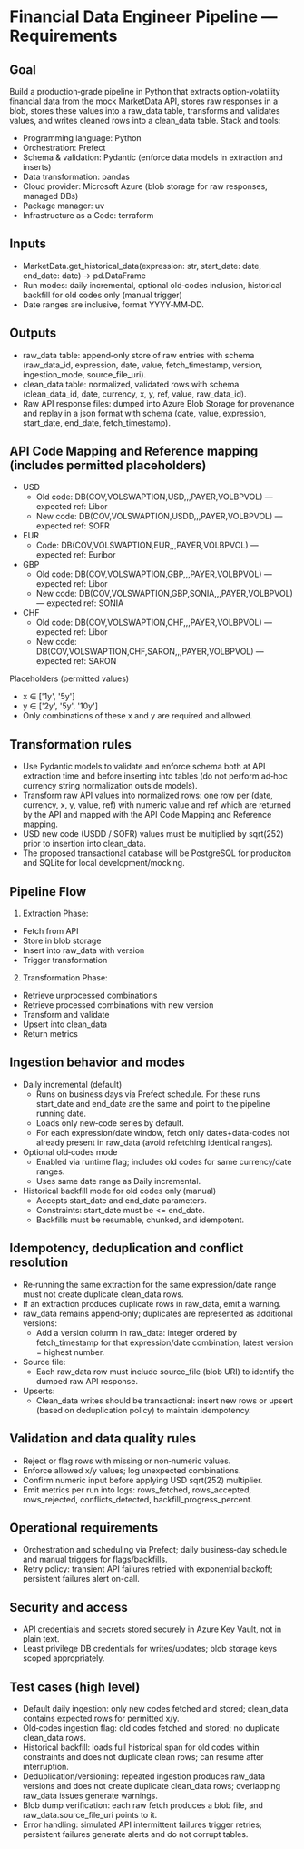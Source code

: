 # Financial Data Engineer Pipeline — Requirements

## Goal
Build a production‑grade pipeline in Python that extracts option‑volatility financial data from the mock MarketData API, stores raw responses in a blob, stores these values into a raw_data table, transforms and validates values, and writes cleaned rows into a clean_data table. Stack and tools:
- Programming language: Python
- Orchestration: Prefect
- Schema & validation: Pydantic (enforce data models in extraction and inserts)
- Data transformation: pandas
- Cloud provider: Microsoft Azure (blob storage for raw responses, managed DBs)
- Package manager: uv
- Infrastructure as a Code: terraform

## Inputs
- MarketData.get_historical_data(expression: str, start_date: date, end_date: date) -> pd.DataFrame
- Run modes: daily incremental, optional old‑codes inclusion, historical backfill for old codes only (manual trigger)
- Date ranges are inclusive, format YYYY‑MM‑DD.

## Outputs
- raw_data table: append‑only store of raw entries with schema (raw_data_id, expression, date, value, fetch_timestamp, version, ingestion_mode, source_file_uri).
- clean_data table: normalized, validated rows with schema (clean_data_id, date, currency, x, y, ref, value, raw_data_id).
- Raw API response files: dumped into Azure Blob Storage for provenance and replay in a json format with schema (date, value, expression, start_date, end_date, fetch_timestamp).

## API Code Mapping and Reference mapping (includes permitted placeholders)
- USD
  - Old code: DB(COV,VOLSWAPTION,USD,<y>,<x>,PAYER,VOLBPVOL) — expected ref: Libor
  - New code: DB(COV,VOLSWAPTION,USDD,<y>,<x>,PAYER,VOLBPVOL) — expected ref: SOFR
- EUR
  - Code: DB(COV,VOLSWAPTION,EUR,<y>,<x>,PAYER,VOLBPVOL) — expected ref: Euribor
- GBP
  - Old code: DB(COV,VOLSWAPTION,GBP,<y>,<x>,PAYER,VOLBPVOL) — expected ref: Libor
  - New code: DB(COV,VOLSWAPTION,GBP,SONIA,<y>,<x>,PAYER,VOLBPVOL) — expected ref: SONIA
- CHF
  - Old code: DB(COV,VOLSWAPTION,CHF,<y>,<x>,PAYER,VOLBPVOL) — expected ref: Libor
  - New code: DB(COV,VOLSWAPTION,CHF,SARON,<y>,<x>,PAYER,VOLBPVOL) — expected ref: SARON

Placeholders (permitted values)
- x ∈ ['1y', '5y']
- y ∈ ['2y', '5y', '10y']
- Only combinations of these x and y are required and allowed.

## Transformation rules
- Use Pydantic models to validate and enforce schema both at API extraction time and before inserting into tables (do not perform ad‑hoc currency string normalization outside models).
- Transform raw API values into normalized rows: one row per (date, currency, x, y, value, ref) with numeric value and ref which are returned by the API and mapped with the API Code Mapping and Reference mapping.
- USD new code (USDD / SOFR) values must be multiplied by sqrt(252) prior to insertion into clean_data.
- The proposed transactional database will be PostgreSQL for produciton and SQLite for local development/mocking.

## Pipeline Flow
1. Extraction Phase:
  - Fetch from API
  - Store in blob storage  
  - Insert into raw_data with version
  - Trigger transformation

2. Transformation Phase:
  - Retrieve unprocessed combinations
  - Retrieve processed combinations with new version
  - Transform and validate
  - Upsert into clean_data
  - Return metrics

## Ingestion behavior and modes
- Daily incremental (default)
  - Runs on business days via Prefect schedule. For these runs start_date and end_date are the same and point to the pipeline running date.
  - Loads only new‑code series by default.
  - For each expression/date window, fetch only dates+data-codes not already present in raw_data (avoid refetching identical ranges).
- Optional old‑codes mode
  - Enabled via runtime flag; includes old codes for same currency/date ranges.
  - Uses same date range as Daily incremental.
- Historical backfill mode for old codes only (manual)
  - Accepts start_date and end_date parameters.
  - Constraints: start_date must be <= end_date.
  - Backfills must be resumable, chunked, and idempotent.

## Idempotency, deduplication and conflict resolution
- Re‑running the same extraction for the same expression/date range must not create duplicate clean_data rows.
- If an extraction produces duplicate rows in raw_data, emit a warning.
- raw_data remains append‑only; duplicates are represented as additional versions:
  - Add a version column in raw_data: integer ordered by fetch_timestamp for that expression/date combination; latest version = highest number.
- Source file:
  - Each raw_data row must include source_file (blob URI) to identify the dumped raw API response.
- Upserts:
  - Clean_data writes should be transactional: insert new rows or upsert (based on deduplication policy) to maintain idempotency.

## Validation and data quality rules
- Reject or flag rows with missing or non‑numeric values.
- Enforce allowed x/y values; log unexpected combinations.
- Confirm numeric input before applying USD sqrt(252) multiplier.
- Emit metrics per run into logs: rows_fetched, rows_accepted, rows_rejected, conflicts_detected, backfill_progress_percent.

## Operational requirements
- Orchestration and scheduling via Prefect; daily business‑day schedule and manual triggers for flags/backfills.
- Retry policy: transient API failures retried with exponential backoff; persistent failures alert on-call.

## Security and access
- API credentials and secrets stored securely in Azure Key Vault, not in plain text.
- Least privilege DB credentials for writes/updates; blob storage keys scoped appropriately.

## Test cases (high level)
- Default daily ingestion: only new codes fetched and stored; clean_data contains expected rows for permitted x/y.
- Old‑codes ingestion flag: old codes fetched and stored; no duplicate clean_data rows.
- Historical backfill: loads full historical span for old codes within constraints and does not duplicate clean rows; can resume after interruption.
- Deduplication/versioning: repeated ingestion produces raw_data versions and does not create duplicate clean_data rows; overlapping raw_data issues generate warnings.
- Blob dump verification: each raw fetch produces a blob file, and raw_data.source_file_uri points to it.
- Error handling: simulated API intermittent failures trigger retries; persistent failures generate alerts and do not corrupt tables.

